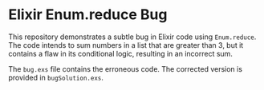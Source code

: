 # Elixir Enum.reduce Bug

This repository demonstrates a subtle bug in Elixir code using `Enum.reduce`. The code intends to sum numbers in a list that are greater than 3, but it contains a flaw in its conditional logic, resulting in an incorrect sum.

The `bug.exs` file contains the erroneous code. The corrected version is provided in `bugSolution.exs`.